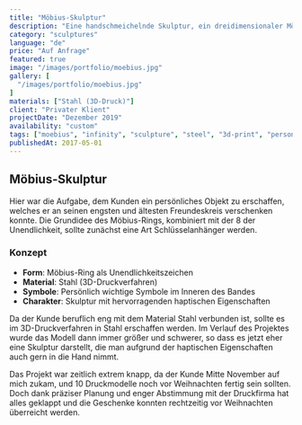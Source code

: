 ```yaml
---
title: "Möbius-Skulptur"
description: "Eine handschmeichelnde Skulptur, ein dreidimensionaler Möbius in Form eines Unendlichkeitszeichens mit verschiedenen, dem Kunden persönlich wichtigen Symbolen versehen."
category: "sculptures"
language: "de"
price: "Auf Anfrage"
featured: true
image: "/images/portfolio/moebius.jpg"
gallery: [
  "/images/portfolio/moebius.jpg"
]
materials: ["Stahl (3D-Druck)"]
client: "Privater Klient"
projectDate: "Dezember 2019"
availability: "custom"
tags: ["moebius", "infinity", "sculpture", "steel", "3d-print", "personal"]
publishedAt: 2017-05-01
---
```


## Möbius-Skulptur

Hier war die Aufgabe, dem Kunden ein persönliches Objekt zu erschaffen, welches er an seinen engsten und ältesten Freundeskreis verschenken konnte. Die Grundidee des Möbius-Rings, kombiniert mit der 8 der Unendlichkeit, sollte zunächst eine Art Schlüsselanhänger werden.

### Konzept

- **Form**: Möbius-Ring als Unendlichkeitszeichen
- **Material**: Stahl (3D-Druckverfahren)
- **Symbole**: Persönlich wichtige Symbole im Inneren des Bandes
- **Charakter**: Skulptur mit hervorragenden haptischen Eigenschaften

Da der Kunde beruflich eng mit dem Material Stahl verbunden ist, sollte es im 3D-Druckverfahren in Stahl erschaffen werden. Im Verlauf des Projektes wurde das Modell dann immer größer und schwerer, so dass es jetzt eher eine Skulptur darstellt, die man aufgrund der haptischen Eigenschaften auch gern in die Hand nimmt.

Das Projekt war zeitlich extrem knapp, da der Kunde Mitte November auf mich zukam, und 10 Druckmodelle noch vor Weihnachten fertig sein sollten. Doch dank präziser Planung und enger Abstimmung mit der Druckfirma hat alles geklappt und die Geschenke konnten rechtzeitig vor Weihnachten überreicht werden.
